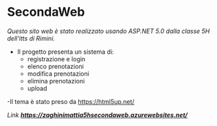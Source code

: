 # SecondaWeb
*Questo sito web è stato realizzato usando ASP.NET 5.0 dalla classe 5H dell'itts di Rimini.*

* Il progetto presenta un sistema di: 
  * registrazione e login
  * elenco prenotazioni
  * modifica prenotazioni
  * elimina prenotazioni
  * upload 

-Il tema è stato preso da https://html5up.net/ 

_Link_  ___https://zaghinimattia5hsecondaweb.azurewebsites.net/___

